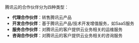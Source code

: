 腾讯云的合作伙伴分为四种类型：

- **代理合作伙伴**：转售腾讯云产品
- **开发合作伙伴**：基于腾讯云产品/技术开发增值服务，如SaaS服务
- **服务合作伙伴**：对腾讯云的客户提供云业务相关的运维服务
- **咨询合作伙伴**：对腾讯云的客户提供云业务相关的咨询服务
